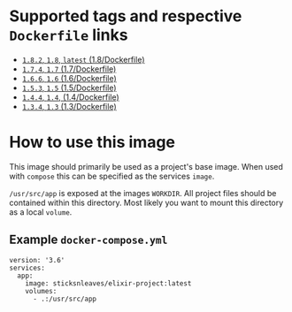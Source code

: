 # Supported tags and respective `Dockerfile` links

* [`1.8.2`, `1.8`, `latest` (1.8/Dockerfile)](https://github.com/sticksnleaves/docker-elixir-project/blob/2e4098a3136aa9fb871b7a0f59ccead6f51b17e7/Dockerfile)
* [`1.7.4`, `1.7` (1.7/Dockerfile)](https://github.com/sticksnleaves/docker-elixir-project/blob/4a366f7dce329d7ddbb00a2becc9b7899ff9bd85/Dockerfile)
* [`1.6.6`, `1.6` (1.6/Dockerfile)](https://github.com/sticksnleaves/docker-elixir-project/blob/8fe681365cc71d868c8458dcdece4afbde66c97e/Dockerfile)
* [`1.5.3`, `1.5` (1.5/Dockerfile)](https://github.com/sticksnleaves/docker-elixir-project/blob/873821310a246daa9463e181db6211cabf04c9f3/Dockerfile)
* [`1.4.4`, `1.4`, (1.4/Dockerfile)](https://github.com/sticksnleaves/docker-elixir-project/blob/01c1fd4941a70f6b996d3232a6a8c7f3ef3b4ad6/Dockerfile)
* [`1.3.4`, `1.3` (1.3/Dockerfile)](https://github.com/sticksnleaves/docker-elixir-project/blob/13e093b5cbc2866a26c2578d94312a08faa60f8a/Dockerfile)

# How to use this image

This image should primarily be used as a project's base image. When used with
`compose` this can be specified as the services `image`.

`/usr/src/app` is exposed at the images `WORKDIR`. All project files should
be contained within this directory. Most likely you want to mount this directory
as a local `volume`.

## Example `docker-compose.yml`

```
version: '3.6'
services:
  app:
    image: sticksnleaves/elixir-project:latest
    volumes:
      - .:/usr/src/app
```
